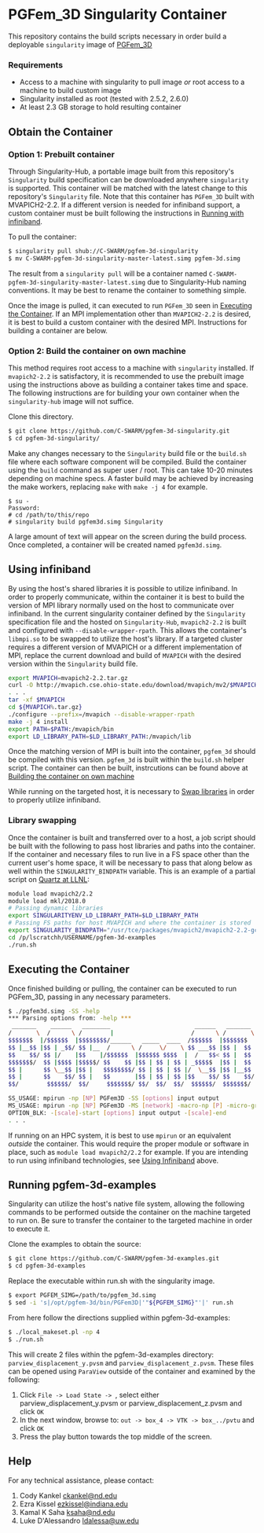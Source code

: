 
# PGFem_3D Singularity Container

This repository contains the build scripts necessary in order build a deployable `singularity` image of [PGFem_3D](https://github.com/C-SWARM/pgfem-3d)

### Requirements
  - Access to a machine with singularity to pull image _or_ root access to a machine to build custom image
  - Singularity installed as root (tested with 2.5.2, 2.6.0)
  - At least 2.3 GB storage to hold resulting container

## Obtain the Container

### Option 1: Prebuilt container
Through Singularity-Hub, a portable image built from this repository's `Singularity` build specification can be downloaded
anywhere `singularity` is supported. This container will be matched with the latest change to this repository's
`Singularity` file. Note that this container has `PGFem_3D` built with MVAPICH2-2.2. If a different version is needed 
for infiniband support, a custom container must be built following the instructions in [Running with infiniband](#running-with-infiniband).

To pull the container:
```bash
$ singularity pull shub://C-SWARM/pgfem-3d-singularity
$ mv C-SWARM-pgfem-3d-singularity-master-latest.simg pgfem-3d.simg
```
The result from a `singularity pull` will be a container named `C-SWARM-pgfem-3d-singularity-master-latest.simg` due to
Singularity-Hub naming conventions. It may be best to rename the container to something simple. 

Once the image is pulled, it can executed to run `PGFem_3D` seen in [Executing the Container](#executing-the-container). 
If an MPI implementation other than `MVAPICH2-2.2` is desired, it is best to build a custom container with the desired MPI. Instructions for building a container are below.


### Option 2: Build the container on own machine
This method requires root access to a machine with `singularity` installed. If `mvapich2-2.2` is satisfactory, it is recommended to 
use the prebuilt image using the instructions above as building a container takes time and space. The following instructions are for
building your own container when the `singularity-hub` image will not suffice.

Clone this directory.
```bash 
$ git clone https://github.com/C-SWARM/pgfem-3d-singularity.git
$ cd pgfem-3d-singularity/
```
Make any changes necessary to the `Singularity` build file or the `build.sh` file where each software component will be compiled. 
Build the container using the `build` command as super user / root. This can take 10-20 minutes depending on machine specs.
A faster build may be achieved by increasing the make workers, replacing `make` with `make -j 4` for example.
```console
$ su -
Password:
# cd /path/to/this/repo
# singularity build pgfem3d.simg Singularity
```

A large amount of text will appear on the screen during the build process. Once completed, a container will be created
named `pgfem3d.simg`.

## Using infiniband

By using the host's shared libraries it is possible to utilize infiniband. In order to properly communicate, within
the container it is best to build the version of MPI library normally used on the host to communicate over infiniband.
In the current singularity container defined by the `Singularity` specification file and the hosted on
`Singularity-Hub`, `mvapich2-2.2` is built and configured with `--disable-wrapper-rpath`. This allows the container's
`libmpi.so` to be swapped to utilize the host's library. If a targeted cluster requires a different version of MVAPICH 
or a different implementation of MPI, replace the current download and build of `MVAPICH` 
with the desired version within the `Singularity` build file. 
```bash
export MVAPICH=mvapich2-2.2.tar.gz
curl -O http://mvapich.cse.ohio-state.edu/download/mvapich/mv2/$MVAPICH
. . .
tar -xf $MVAPICH
cd ${MVAPICH%.tar.gz}
./configure --prefix=/mvapich --disable-wrapper-rpath
make -j 4 install
export PATH=$PATH:/mvapich/bin
export LD_LIBRARY_PATH=$LD_LIBRARY_PATH:/mvapich/lib
```
Once the matching version of MPI is built into the container, `pgfem_3d` should be compiled with this version. `pgfem_3d` is 
built within the `build.sh` helper script. The container can then be built, instrcutions can be found above at [Building the container on own machine](#building-the-container-on-own-machine) 

While running on the targeted host, it is necessary to [Swap libraries](#library-swapping) in order to properly utilize infiniband.

### Library swapping

Once the container is built and transferred over to a host, a job script should be built with the following to pass host
libraries and paths into the container. If the container and necessary files to run live in a FS space other than the
current user's home space, it will be necessary to pass that along below as well within the `SINGULARITY_BINDPATH` variable.
This is an example of a partial script on [Quartz at LLNL](https://hpc.llnl.gov/hardware/platforms/Quartz):
```bash
module load mvapich2/2.2
module load mkl/2018.0
# Passing dynamic libraries
export SINGULARITYENV_LD_LIBRARY_PATH=$LD_LIBRARY_PATH
# Passing FS paths for host MVAPICH and where the container is stored
export SINGULARITY_BINDPATH="/usr/tce/packages/mvapich2/mvapich2-2.2-gcc-7.1.0/lib,/p/lscratchh/USERNAME"
cd /p/lscratchh/USERNAME/pgfem-3d-examples
./run.sh
```

## Executing the Container
Once finished building or pulling, the container can be executed to run PGFem_3D, passing in any necessary parameters.
```bash
$ ./pgfem3d.simg -SS -help
*** Parsing options from: -help ***
 _______    ______   ________                        ______   _______  
/       \  /      \ /        |                      /      \ /       \ 
$$$$$$$  |/$$$$$$  |$$$$$$$$/______   _____  ____  /$$$$$$  |$$$$$$$  |
$$ |__$$ |$$ | _$$/ $$ |__  /      \ /     \/    \ $$ ___$$ |$$ |  $$ |
$$    $$/ $$ |/    |$$    |/$$$$$$  |$$$$$$ $$$$  |  /   $$< $$ |  $$ |
$$$$$$$/  $$ |$$$$ |$$$$$/ $$    $$ |$$ | $$ | $$ | _$$$$$  |$$ |  $$ |
$$ |      $$ \__$$ |$$ |   $$$$$$$$/ $$ | $$ | $$ |/  \__$$ |$$ |__$$ |
$$ |      $$    $$/ $$ |   $$       |$$ | $$ | $$ |$$    $$/ $$    $$/ 
$$/        $$$$$$/  $$/     $$$$$$$/ $$/  $$/  $$/  $$$$$$/  $$$$$$$/  

SS_USAGE: mpirun -np [NP] PGFem3D -SS [options] input output
MS_USAGE: mpirun -np [NP] PGFem3D -MS [network] -macro-np [P] -micro-group-size [S] [macro OPTION_BLK] [micro OPTION_BLK]
OPTION_BLK: -[scale]-start [options] input output -[scale]-end
. . .
```

If running on an HPC system, it is best to use `mpirun` or an equivalent _outside_ the container. This would require 
the proper module or software in place, such as `module load mvapich2/2.2` for example. If you are intending to 
run using infiniband technologies, see [Using Infiniband](#using-infiniband) above.


## Running pgfem-3d-examples

Singularity can utilize the host's native file system, allowing the following commands to be performed outside
the container on the machine targeted to run on. Be sure to transfer the container to the targeted machine in order 
to execute it.

Clone the examples to obtain the source:
```bash
$ git clone https://github.com/C-SWARM/pgfem-3d-examples.git
$ cd pgfem-3d-examples
```
Replace the executable within run.sh with the singularity image.
```bash
$ export PGFEM_SIMG=/path/to/pgfem_3d.simg
$ sed -i 's|/opt/pgfem-3d/bin/PGFem3D|'"${PGFEM_SIMG}"'|' run.sh
```
From here follow the directions supplied within pgfem-3d-examples:
```bash
$ ./local_makeset.pl -np 4
$ ./run.sh
```
This will create 2 files within the pgfem-3d-examples directory: `parview_displacement_y.pvsm` and `parview_displacement_z.pvsm`. 
These files can be opened using `ParaView` outside of the container and examined by the following:

1. Click `File -> Load State -> `, select either parview_displacement_y.pvsm or parview_displacement_z.pvsm and click `OK`
2. In the next window, browse to: `out -> box_4 -> VTK -> box_../pvtu` and click `OK`
3. Press the play button towards the top middle of the screen.

## Help
For any technical assistance, please contact:

1.  Cody Kankel [ckankel@nd.edu](mailto:ckankel@nd.edu)
2.  Ezra Kissel [ezkissel@indiana.edu](mailto:ezkissel@indiana.edu)
3.  Kamal K Saha [ksaha@nd.edu](mailto:ksaha@nd.edu)
4.  Luke D'Alessandro [ldalessa@uw.edu](mailto:ldalessa@uw.edu)

